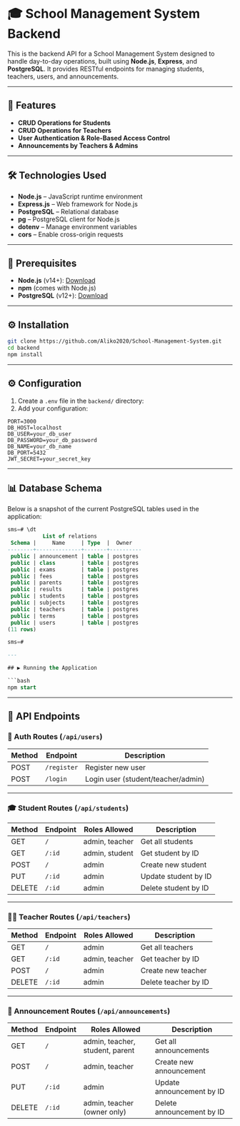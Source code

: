 # 🎓 School Management System Backend

This is the backend API for a School Management System designed to handle day-to-day operations, built using **Node.js**, **Express**, and **PostgreSQL**. It provides RESTful endpoints for managing students, teachers, users, and announcements.

---

## 🚀 Features

- **CRUD Operations for Students**
- **CRUD Operations for Teachers**
- **User Authentication & Role-Based Access Control**
- **Announcements by Teachers & Admins**

---

## 🛠 Technologies Used

- **Node.js** – JavaScript runtime environment
- **Express.js** – Web framework for Node.js
- **PostgreSQL** – Relational database
- **pg** – PostgreSQL client for Node.js
- **dotenv** – Manage environment variables
- **cors** – Enable cross-origin requests

---

## 🧰 Prerequisites

- **Node.js** (v14+): [Download](https://nodejs.org/)
- **npm** (comes with Node.js)
- **PostgreSQL** (v12+): [Download](https://www.postgresql.org/download/)

---

## ⚙️ Installation

```bash
git clone https://github.com/Aliko2020/School-Management-System.git
cd backend
npm install
```

---

## ⚙️ Configuration

1. Create a `.env` file in the `backend/` directory:
2. Add your configuration:

```env
PORT=3000
DB_HOST=localhost
DB_USER=your_db_user
DB_PASSWORD=your_db_password
DB_NAME=your_db_name
DB_PORT=5432
JWT_SECRET=your_secret_key
```

---

## 📊 Database Schema

Below is a snapshot of the current PostgreSQL tables used in the application:

```sql
sms=# \dt
           List of relations
 Schema |     Name     | Type  |  Owner
--------+--------------+-------+----------
 public | announcement | table | postgres
 public | class        | table | postgres
 public | exams        | table | postgres
 public | fees         | table | postgres
 public | parents      | table | postgres
 public | results      | table | postgres
 public | students     | table | postgres
 public | subjects     | table | postgres
 public | teachers     | table | postgres
 public | terms        | table | postgres
 public | users        | table | postgres
(11 rows)

sms=# 

---

## ▶️ Running the Application

```bash
npm start
```

---

## 📘 API Endpoints

### 🔐 Auth Routes (`/api/users`)

| Method | Endpoint     | Description                      |
|--------|--------------|----------------------------------|
| POST   | `/register`  | Register new user                |
| POST   | `/login`     | Login user (student/teacher/admin) |

---

### 🎓 Student Routes (`/api/students`)

| Method | Endpoint     | Roles Allowed        | Description             |
|--------|--------------|----------------------|-------------------------|
| GET    | `/`          | admin, teacher        | Get all students        |
| GET    | `/:id`       | admin, student        | Get student by ID       |
| POST   | `/`          | admin                 | Create new student      |
| PUT    | `/:id`       | admin                 | Update student by ID    |
| DELETE | `/:id`       | admin                 | Delete student by ID    |

---

### 👨‍🏫 Teacher Routes (`/api/teachers`)

| Method | Endpoint     | Roles Allowed        | Description             |
|--------|--------------|----------------------|-------------------------|
| GET    | `/`          | admin                 | Get all teachers        |
| GET    | `/:id`       | admin, teacher        | Get teacher by ID       |
| POST   | `/`          | admin                 | Create new teacher      |
| DELETE | `/:id`       | admin                 | Delete teacher by ID    |

---

### 📢 Announcement Routes (`/api/announcements`)

| Method | Endpoint     | Roles Allowed                | Description                     |
|--------|--------------|------------------------------|---------------------------------|
| GET    | `/`          | admin, teacher, student, parent | Get all announcements       |
| POST   | `/`          | admin, teacher                | Create new announcement        |
| PUT    | `/:id`       | admin                         | Update announcement by ID      |
| DELETE | `/:id`       | admin, teacher (owner only)   | Delete announcement by ID      |
